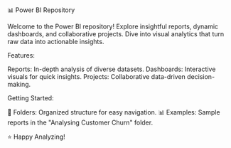📊 Power BI Repository

Welcome to the Power BI repository! Explore insightful reports, dynamic dashboards, and collaborative projects. Dive into visual analytics that turn raw data into actionable insights.

Features:

Reports: In-depth analysis of diverse datasets.
Dashboards: Interactive visuals for quick insights.
Projects: Collaborative data-driven decision-making.

Getting Started:

📂 Folders: Organized structure for easy navigation.
📊 Examples: Sample reports in the "Analysing Customer Churn" folder.


⭐️ Happy Analyzing!
